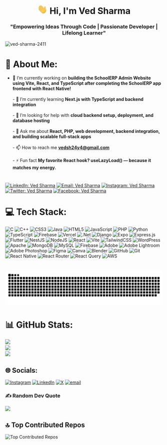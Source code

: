 <h1 align="center"> <img src="file/wave.gif" width="32px" margin-top="10px"> Hi, I'm Ved Sharma</h1>
<h3 align="center">"Empowering Ideas Through Code | Passionate Developer | Lifelong Learner"</h3>


<p align="left"> <img src="https://komarev.com/ghpvc/?username=ved-sharma-2411&label=Profile%20views&color=0e75b6&style=flat" alt="ved-sharma-2411" /> </p>

# 💫 About Me:
- 🔭 I’m currently working on **building the SchoolERP Admin Website using Vite, React, and TypeScript after completing the SchoolERP app frontend with React Native!**<br><br>- 🌱 I’m currently learning **Next.js with TypeScript and backend integration**<br><br>- 🤝 I’m looking for help with **cloud backend setup, deployment, and database hosting**<br><br>- 💬 Ask me about **React, PHP, web development, backend integration, and building scalable full-stack apps**<br><br>- 📫 How to reach me **vedsh24y4@gmail.com**<br><br>- ⚡ Fun fact **My favorite React hook? useLazyLoad() — because it matches my energy.**

# 

[![LinkedIn: Ved Sharma](https://img.shields.io/badge/LinkedIn-Ved%20Sharma-0077B5?logo=linkedin&logoColor=white&style=flat-square)](https://www.linkedin.com/in/ved-sharma-2411)
[![Email: Ved Sharma](https://img.shields.io/badge/Email-Ved%20Sharma-D14836?logo=gmail&logoColor=white)](mailto:vedsh24y4@gmail.com)
[![Instagram: Ved Sharma](https://img.shields.io/badge/Instagram-Ved%20Sharma-E4405F?logo=instagram&logoColor=white)](https://www.instagram.com/ig_ishow.game)
[![Twitter: Ved Sharma](https://img.shields.io/badge/Twitter-Ved%20Sharma-000000?logo=X&logoColor=white)](https://twitter.com/ved-sharma-2411)
[![Facebook: Ved Sharma](https://img.shields.io/badge/Facebook-Ved%20Sharma-1877F2?logo=facebook&logoColor=white)](https://www.facebook.com/ved-sharma-2411)


# 💻 Tech Stack:
![C](https://img.shields.io/badge/c-%2300599C.svg?style=for-the-badge&logo=c&logoColor=white) ![C++](https://img.shields.io/badge/c++-%2300599C.svg?style=for-the-badge&logo=c%2B%2B&logoColor=white) ![CSS3](https://img.shields.io/badge/css3-%231572B6.svg?style=for-the-badge&logo=css3&logoColor=white) ![Java](https://img.shields.io/badge/java-%23ED8B00.svg?style=for-the-badge&logo=openjdk&logoColor=white) ![HTML5](https://img.shields.io/badge/html5-%23E34F26.svg?style=for-the-badge&logo=html5&logoColor=white) ![JavaScript](https://img.shields.io/badge/javascript-%23323330.svg?style=for-the-badge&logo=javascript&logoColor=%23F7DF1E) ![PHP](https://img.shields.io/badge/php-%23777BB4.svg?style=for-the-badge&logo=php&logoColor=white) ![Python](https://img.shields.io/badge/python-3670A0?style=for-the-badge&logo=python&logoColor=ffdd54) ![TypeScript](https://img.shields.io/badge/typescript-%23007ACC.svg?style=for-the-badge&logo=typescript&logoColor=white) ![Firebase](https://img.shields.io/badge/firebase-%23039BE5.svg?style=for-the-badge&logo=firebase) ![Vercel](https://img.shields.io/badge/vercel-%23000000.svg?style=for-the-badge&logo=vercel&logoColor=white) ![.Net](https://img.shields.io/badge/.NET-5C2D91?style=for-the-badge&logo=.net&logoColor=white) ![Django](https://img.shields.io/badge/django-%23092E20.svg?style=for-the-badge&logo=django&logoColor=white) ![Expo](https://img.shields.io/badge/expo-1C1E24?style=for-the-badge&logo=expo&logoColor=#D04A37) ![Express.js](https://img.shields.io/badge/express.js-%23404d59.svg?style=for-the-badge&logo=express&logoColor=%2361DAFB) ![Flutter](https://img.shields.io/badge/Flutter-%2302569B.svg?style=for-the-badge&logo=Flutter&logoColor=white) ![NestJS](https://img.shields.io/badge/nestjs-%23E0234E.svg?style=for-the-badge&logo=nestjs&logoColor=white) ![NodeJS](https://img.shields.io/badge/node.js-6DA55F?style=for-the-badge&logo=node.js&logoColor=white) ![React](https://img.shields.io/badge/react-%2320232a.svg?style=for-the-badge&logo=react&logoColor=%2361DAFB) ![Vite](https://img.shields.io/badge/vite-%23646CFF.svg?style=for-the-badge&logo=vite&logoColor=white) ![TailwindCSS](https://img.shields.io/badge/tailwindcss-%2338B2AC.svg?style=for-the-badge&logo=tailwind-css&logoColor=white) ![WordPress](https://img.shields.io/badge/WordPress-%23117AC9.svg?style=for-the-badge&logo=WordPress&logoColor=white) ![Apache](https://img.shields.io/badge/apache-%23D42029.svg?style=for-the-badge&logo=apache&logoColor=white) ![MongoDB](https://img.shields.io/badge/MongoDB-%234ea94b.svg?style=for-the-badge&logo=mongodb&logoColor=white) ![MySQL](https://img.shields.io/badge/mysql-4479A1.svg?style=for-the-badge&logo=mysql&logoColor=white) ![Firebase](https://img.shields.io/badge/firebase-a08021?style=for-the-badge&logo=firebase&logoColor=ffcd34) ![Adobe](https://img.shields.io/badge/adobe-%23FF0000.svg?style=for-the-badge&logo=adobe&logoColor=white) ![Adobe Lightroom](https://img.shields.io/badge/Adobe%20Lightroom-31A8FF.svg?style=for-the-badge&logo=Adobe%20Lightroom&logoColor=white) ![Adobe Photoshop](https://img.shields.io/badge/adobe%20photoshop-%2331A8FF.svg?style=for-the-badge&logo=adobe%20photoshop&logoColor=white) ![Figma](https://img.shields.io/badge/figma-%23F24E1E.svg?style=for-the-badge&logo=figma&logoColor=white) ![Canva](https://img.shields.io/badge/Canva-%2300C4CC.svg?style=for-the-badge&logo=Canva&logoColor=white) ![Blender](https://img.shields.io/badge/blender-%23F5792A.svg?style=for-the-badge&logo=blender&logoColor=white) ![GitHub](https://img.shields.io/badge/github-%23121011.svg?style=for-the-badge&logo=github&logoColor=white) ![Git](https://img.shields.io/badge/git-%23F05033.svg?style=for-the-badge&logo=git&logoColor=white) ![React Native](https://img.shields.io/badge/react_native-%2320232a.svg?style=for-the-badge&logo=react&logoColor=%2361DAFB) ![React Router](https://img.shields.io/badge/React_Router-CA4245?style=for-the-badge&logo=react-router&logoColor=white) ![React Query](https://img.shields.io/badge/-React%20Query-FF4154?style=for-the-badge&logo=react%20query&logoColor=white) ![AWS](https://img.shields.io/badge/AWS-%23FF9900.svg?style=for-the-badge&logo=amazon-aws&logoColor=white)

#

<div align="center">
  <img src="https://github.com/ved-sharma-2411/ved-sharma-2411/blob/output/github-snake-dark.svg" alt="Snake animation" />
</div>


# 📊 GitHub Stats:
![](https://github-readme-stats-ved.vercel.app/api?username=ved-sharma-2411&theme=transparent&hide_border=true&include_all_commits=true&count_private=true)<br/>
![](https://nirzak-streak-stats.vercel.app/?user=ved-sharma-2411&theme=transparent&hide_border=true)<br/>
![](https://github-readme-stats-ved.vercel.app/api/top-langs/?username=ved-sharma-2411&theme=transparent&hide_border=true&count_private=true&layout=compact)

<!-- Snake Game Repo View 
<div align="center">
  <img src="https://profile-readme-generator.com/assets/snake.svg" alt="Snake animation" />
</div>

<div align="center">
  <img src="https://raw.githubusercontent.com/ved-sharma-2411/ved-sharma24y4/output/snake.svg" alt="Snake animation" />
</div>


![snake gif](https://github.com/ved-sharma-2411/ved-sharma-2411/blob/output/github-snake-dark.svg)
-->



## 🌐 Socials:
[![Instagram](https://img.shields.io/badge/Instagram-%23E4405F.svg?logo=Instagram&logoColor=white)](https://instagram.com/ig_ishow.game) [![LinkedIn](https://img.shields.io/badge/LinkedIn-%230077B5.svg?logo=linkedin&logoColor=white)](https://linkedin.com/in/ved-sharma-2411) [![X](https://img.shields.io/badge/X-black.svg?logo=X&logoColor=white)](https://x.com/ved-sharma-2411) [![email](https://img.shields.io/badge/Email-D14836?logo=gmail&logoColor=white)](mailto:vedsh24y4@gmail.com) 

### ✍️ Random Dev Quote
![](https://quotes-github-readme.vercel.app/api?type=horizontal&theme=radical)

## 🔝 Top Contributed Repos  
![Top Contributed Repos](https://github-contributor-stats.vercel.app/api?username=ved-sharma-2411&limit=5&theme=transparent&hide_border=true&combine_all_yearly_contributions=true)

